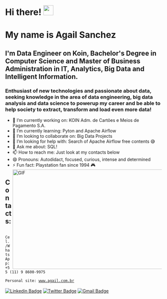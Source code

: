 # Hi there! <img src="https://github.com/blackcater/blackcater/raw/master/images/Hi.gif" height="32" />

# My name is Agail Sanchez

## I'm Data Engineer on Koin, Bachelor's Degree in Computer Science and Master of Business Administration in IT, Analytics, Big Data and Intelligent Information.

### Enthusiast of new technologies and passionate about data, seeking knowledge in the area of data engineering, big data analysis and data science to powerup my career and be able to help society to extract, transform and load even more data!

- 🔭 I’m currently working on: KOIN Adm. de Cartões e Meios de Pagamento S.A.
- 🌱 I’m currently learning: Pyton and Apache Airflow
- 👯 I’m looking to collaborate on: Big Data Projects
- 🤔 I’m looking for help with: Search of Apache Airflow free contents 😅
- 💬 Ask me about: SQL!
- 📫 How to reach me: Just look at my contacts below
- 😄 Pronouns: Autodidact, focused, curious, intense and determined
- ⚡ Fun fact: Playstation fan since 1994 🎮<img align="right" alt="GIF" src="https://github.com/abhisheknaiidu/abhisheknaiidu/blob/master/code.gif?raw=true" width="500" height="320" />

## Contacts:
<code> Cel./WhatsApp: +55 (11) 9 8600-9975 </code><br>
<code> Personal site: <a href="www.agail.com.br">www.agail.com.br </a> </code><br><br>
[![Linkedin Badge](https://img.shields.io/badge/-LinkedIn-blue?style=for-the-badge&logo=Linkedin&logoColor=white&link=https:https://www.linkedin.com/in/agail)](https://www.linkedin.com/in/agail)
[![Twitter Badge](https://img.shields.io/badge/-Twitter-1ca0f1?style=for-the-badge&labelColor=1ca0f1&logo=twitter&logoColor=white&link=https://twitter.com/agails)](https://twitter.com/agails)
[![Gmail Badge](https://img.shields.io/badge/-Gmail-c14438?style=for-the-badge&logo=Gmail&logoColor=white&link=mailto:email@agail.com.br)](mailto:email@agail.com.br)

